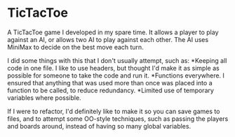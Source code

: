 # TicTacToe
A TicTacToe game I developed in my spare time. It allows a player to play against an AI, or allows two AI to play against each other. The AI uses MiniMax to decide on the best move each turn.

I did some things with this that I don't usually attempt, such as:
*Keeping all code in one file. I like to use headers, but thought I'd make it as simple as possible for someone to take the code and run it.
*Functions everywhere. I ensured that anything that was used more than once was placed into a function to be called, to reduce redundancy.
*Limited use of temporary variables where possible.

If I were to refactor, I'd definitely like to make it so you can save games to files, and to attempt some OO-style techniques, such as passing the players and boards around, instead of having so many global variables.
